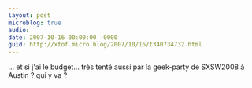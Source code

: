 ```yaml
---
layout: post
microblog: true
audio: 
date: 2007-10-16 00:00:00 -0000
guid: http://xtof.micro.blog/2007/10/16/t340734732.html
---
```

... et si j'ai le budget... très tenté aussi par la geek-party de SXSW2008 à Austin ? qui y va ?
